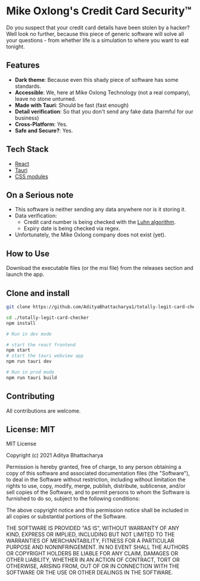 # Mike Oxlong's Credit Card Security™

Do you suspect that your credit card details have been stolen by a hacker? Well look no further, because this piece of generic software will solve all your questions - from whether life is a simulation to where you want to eat tonight.

## Features

-   **Dark theme**: Because even this shady piece of software has some standards.
-   **Accessible**: We, here at Mike Oxlong Technology (not a real company), leave no stone unturned.
-   **Made with Tauri**: Should be fast (fast enough)
-   **Detail verification**: So that you don't send any fake data (harmful for our business)
-   **Cross-Platform**: Yes.
-   **Safe and Secure?**: Yes.

## Tech Stack

-   [React](https://reactjs.org)
-   [Tauri](https://tauri.studio)
-   [CSS modules](https://github.com/css-modules/css-modules)

## On a Serious note

-   This software is neither sending any data anywhere nor is it storing it.
-   Data verification:
    -   Credit card number is being checked with the [Luhn algorithm](https://en.wikipedia.org/wiki/Luhn_algorithm).
    -   Expiry date is being checked via regex.
-   Unfortunately, the Mike Oxlong company does not exist (yet).

## How to Use

Download the executable files (or the msi file) from the releases section and launch the app.

## Clone and install

```sh
git clone https://github.com/AdityaBhattacharya1/totally-legit-card-checker.git

cd ./totally-legit-card-checker
npm install

# Run in dev mode

# start the react frontend
npm start
# start the tauri webview app
npm run tauri dev

# Run in prod mode
npm run tauri build
```

## Contributing

All contributions are welcome.

## License: MIT

MIT License

Copyright (c) 2021 Aditya Bhattacharya

Permission is hereby granted, free of charge, to any person obtaining a copy
of this software and associated documentation files (the "Software"), to deal
in the Software without restriction, including without limitation the rights
to use, copy, modify, merge, publish, distribute, sublicense, and/or sell
copies of the Software, and to permit persons to whom the Software is
furnished to do so, subject to the following conditions:

The above copyright notice and this permission notice shall be included in all
copies or substantial portions of the Software.

THE SOFTWARE IS PROVIDED "AS IS", WITHOUT WARRANTY OF ANY KIND, EXPRESS OR
IMPLIED, INCLUDING BUT NOT LIMITED TO THE WARRANTIES OF MERCHANTABILITY,
FITNESS FOR A PARTICULAR PURPOSE AND NONINFRINGEMENT. IN NO EVENT SHALL THE
AUTHORS OR COPYRIGHT HOLDERS BE LIABLE FOR ANY CLAIM, DAMAGES OR OTHER
LIABILITY, WHETHER IN AN ACTION OF CONTRACT, TORT OR OTHERWISE, ARISING FROM,
OUT OF OR IN CONNECTION WITH THE SOFTWARE OR THE USE OR OTHER DEALINGS IN THE
SOFTWARE.
